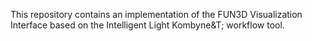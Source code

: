 This repository contains an implementation of the FUN3D Visualization
Interface based on the Intelligent Light Kombyne&T; workflow tool.
